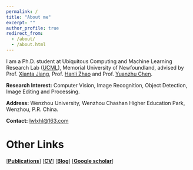 ```yaml
---
permalink: /
title: "About me"
excerpt: ""
author_profile: true
redirect_from: 
  - /about/
  - /about.html
---
```



I am a Ph.D. student at Ubiquitous Computing and Machine Learning Research Lab ([UCML](https://sites.google.com/view/ucmi/home)), Memorial University of Newfoundland, advised by Prof. [Xianta Jiang](http://www.cs.mun.ca/~xiantaj/), Prof. [Hanli Zhao](http://i3s.wzu.edu.cn/info/1104/1183.htm) and Prof. [Yuanzhu Chen](http://www.cs.mun.ca/~yzchen/). 

**Research Interest:** Computer Vision, Image Recognition, Object Detection, Image Editing and Processing.

**Address:** Wenzhou University, Wenzhou Chashan Higher Education Park, Wenzhou, P.R. China.

**Contact:** lwlxhl@163.com





# Other Links
[[**Publications**](https://longlongaaago.github.io/publications/)]   [[**CV**](https://longlongaaago.github.io/cv/)]   [[**Blog**](https://blog.csdn.net/Willen_?spm=1000.2115.3001.5343)] [[**Google scholar**](https://scholar.google.com/citations?user=mbJToCgAAAAJ&hl=en&oi=ao)]
